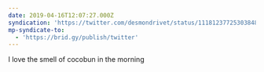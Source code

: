 ```yaml
---
date: 2019-04-16T12:07:27.000Z
syndication: 'https://twitter.com/desmondrivet/status/1118123772530384896'
mp-syndicate-to:
  - 'https://brid.gy/publish/twitter'
---
```


I love the smell of cocobun in the morning
